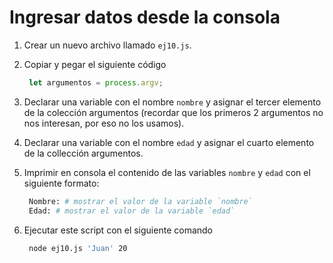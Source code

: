 # Ingresar datos desde la consola

1. Crear un nuevo archivo llamado `ej10.js`.
2. Copiar y pegar el siguiente código

   ```javascript
    let argumentos = process.argv;
   ```

3. Declarar una variable con el nombre `nombre` y asignar el tercer elemento de la colección argumentos \(recordar que los primeros 2 argumentos no nos interesan, por eso no los usamos\).
4. Declarar una variable con el nombre `edad` y asignar el cuarto elemento de la collección argumentos.
5. Imprimir en consola el contenido de las variables `nombre` y `edad` con el siguiente formato:

   ```bash
    Nombre: # mostrar el valor de la variable `nombre`
    Edad: # mostrar el valor de la variable `edad`
   ```

6. Ejecutar este script con el siguiente comando

   ```bash
    node ej10.js 'Juan' 20
   ```

